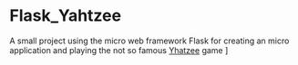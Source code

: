 # Flask_Yahtzee
A small project using the micro web framework Flask for creating an micro application and playing the not so famous [Yhatzee](https://en.wikipedia.org/wiki/Yahtzee) game
]
